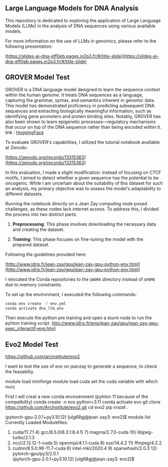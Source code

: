 ## Large Language Models for DNA Analysis

This repository is dedicated to exploring the application of Large Language Models (LLMs) in the analysis of DNA sequences using various available models.

For more information on the use of LLMs in genomics, please refer to the following presentation:

[https://slides-ai-dna-eff0eb.pages.in2p3.fr/#/title-slide](https://slides-ai-dna-eff0eb.pages.in2p3.fr/#/title-slide)

## GROVER Model Test

GROVER is a DNA language model designed to learn the sequence context within the human genome. It treats DNA sequences as a language, capturing the grammar, syntax, and semantics inherent in genomic data. This model has demonstrated proficiency in predicting subsequent DNA sequences and extracting biologically meaningful information, such as identifying gene promoters and protein binding sites. Notably, GROVER has also been shown to learn epigenetic processes—regulatory mechanisms that occur on top of the DNA sequence rather than being encoded within it.
link : [HuggingFace](https://huggingface.co/PoetschLab/GROVER)

To evaluate GROVER's capabilities, I utilized the tutorial notebook available at Zenodo:

[https://zenodo.org/records/13315363](https://zenodo.org/records/13315363)

In this evaluation, I made a slight modification: instead of focusing on CTCF motifs, I aimed to detect whether a given sequence has the potential to be oncogenic. While I am uncertain about the suitability of this dataset for such an analysis, my primary objective was to assess the model's adaptability to different datasets.

Running the notebook directly on a Jean Zay computing node posed challenges, as these nodes lack internet access. To address this, I divided the process into two distinct parts:

1. **Preprocessing**: This phase involves downloading the necessary data and creating the dataset.

2. **Training**: This phase focuses on fine-tuning the model with the prepared dataset.

Following the guidelines provided here:

[http://www.idris.fr/jean-zay/gpu/jean-zay-gpu-python-env.html](http://www.idris.fr/jean-zay/gpu/jean-zay-gpu-python-env.html)

I relocated the Conda repositories to the `$WORK` directory instead of `$HOME` due to memory constraints.

To set up the environment, I executed the following commands:

```bash
conda env create -f env.yml
conda activate dna_llm_env
```
Then execute the python pre training 
and open a slurm node to run the pyhton training script. 
http://www.idris.fr/eng/jean-zay/gpu/jean-zay-gpu-exec_interactif-eng.html


## Evo2 Model Test

https://github.com/arcinstitute/evo2

I want to test the use of evo on jeanzay to generate a sequence, to check the feasabilty. 

module load miniforge 
module load cuda
set the cuda variable with which nvcc


Frist I will creat a new conda enviroenment 
(pyhton 11 because of the compatbility) 
conda create -n evo  python=3.11
conda activate evo
git clone https://github.com/ArcInstitute/evo2.git
cd evo2
pip install .

(pytorch-gpu-2.0.1+py3.10.12) [ulg68gj@jean-zay3: evo2]$ module list
Currently Loaded Modulefiles:
 1) cuda/11.7.1                4) gcc/8.5.0(8.3.1:8.4.1)   7) magma/2.7.0-cuda  10) libjpeg-turbo/2.1.3    
 2) nccl/2.12.12-1-cuda        5) openmpi/4.1.1-cuda       8) sox/14.4.2        11) ffmpeg/4.2.2           
 3) cudnn/8.5.0.96-11.7-cuda   6) intel-mkl/2020.4         9) sparsehash/2.0.3  12) pytorch-gpu/py3/2.0.1  
(pytorch-gpu-2.0.1+py3.10.12) [ulg68gj@jean-zay3: evo2]$ 